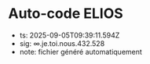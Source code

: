 # Auto-code ELIOS
- ts: 2025-09-05T09:39:11.594Z
- sig: ∞.je.toi.nous.432.528
- note: fichier généré automatiquement